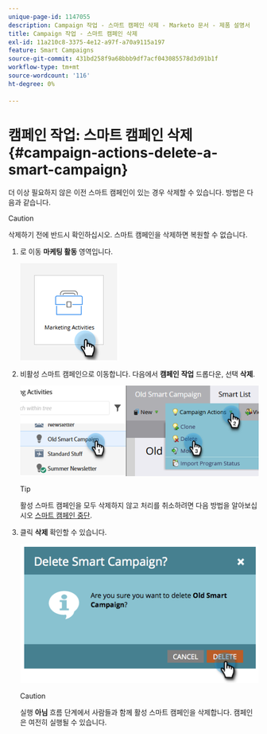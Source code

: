 ```yaml
---
unique-page-id: 1147055
description: Campaign 작업 - 스마트 캠페인 삭제 - Marketo 문서 - 제품 설명서
title: Campaign 작업 - 스마트 캠페인 삭제
exl-id: 11a210c8-3375-4e12-a97f-a70a9115a197
feature: Smart Campaigns
source-git-commit: 431bd258f9a68bbb9df7acf043085578d3d91b1f
workflow-type: tm+mt
source-wordcount: '116'
ht-degree: 0%

---
```


# 캠페인 작업: 스마트 캠페인 삭제 {#campaign-actions-delete-a-smart-campaign}

더 이상 필요하지 않은 이전 스마트 캠페인이 있는 경우 삭제할 수 있습니다. 방법은 다음과 같습니다.

>[!CAUTION]
>
>삭제하기 전에 반드시 확인하십시오. 스마트 캠페인을 삭제하면 복원할 수 없습니다.

1. 로 이동 **마케팅 활동** 영역입니다.

   ![](assets/campaign-actions-delete-a-smart-campaign-1.png)

1. 비활성 스마트 캠페인으로 이동합니다. 다음에서 **캠페인** **작업** 드롭다운, 선택 **삭제**.

   ![](assets/campaign-actions-delete-a-smart-campaign-2.png)

   >[!TIP]
   >
   >활성 스마트 캠페인을 모두 삭제하지 않고 처리를 취소하려면 다음 방법을 알아보십시오 [스마트 캠페인 중단](/help/marketo/product-docs/core-marketo-concepts/smart-campaigns/using-smart-campaigns/abort-a-smart-campaign.md).

1. 클릭 **삭제** 확인할 수 있습니다.

   ![](assets/campaign-actions-delete-a-smart-campaign-3.png)

   >[!CAUTION]
   >
   >실행 **아님** 흐름 단계에서 사람들과 함께 활성 스마트 캠페인을 삭제합니다. 캠페인은 여전히 실행될 수 있습니다.
